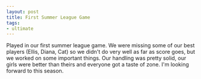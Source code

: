 ```yaml
---
layout: post
title: First Summer League Game
tags:
- ultimate
---
```


Played in our first summer league game. We were missing some of our best players (Ellis, Diana, Cat) so we didn't do very well as far as score goes, but we worked on some important things. Our handling was pretty solid, our girls were better than theirs and everyone got a taste of zone. I'm looking forward to this season.
